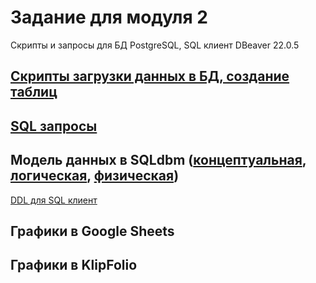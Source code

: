 # Задание для модуля 2

Скрипты и запросы для БД PostgreSQL, SQL клиент DBeaver 22.0.5

## [Скрипты загрузки данных в БД, создание таблиц](https://github.com/KristinaLyu/DE_project/tree/main/DE-101/Module2/Downloading_tables)

## [SQL запросы](https://github.com/KristinaLyu/DE_project/blob/main/DE-101/Module2/query.sql)

## Модель данных в SQLdbm ([концептуальная](https://github.com/KristinaLyu/DE_project/blob/main/DE-101/Module2/%D0%BC%D0%BE%D0%B4%D0%B5%D0%BB%D1%8C%20%D0%B4%D0%B0%D0%BD%D0%BD%D1%8B%D1%850.png), [логическая](https://github.com/KristinaLyu/DE_project/blob/main/DE-101/Module2/%D0%BC%D0%BE%D0%B4%D0%B5%D0%BB%D1%8C%20%D0%B4%D0%B0%D0%BD%D0%BD%D1%8B%D1%851.png), [физическая](https://github.com/KristinaLyu/DE_project/blob/main/DE-101/Module2/%D0%BC%D0%BE%D0%B4%D0%B5%D0%BB%D1%8C%20%D0%B4%D0%B0%D0%BD%D0%BD%D1%8B%D1%85.png))

[DDL для SQL клиент](https://github.com/KristinaLyu/DE_project/blob/main/DE-101/Module2/DDL_Superstore.sql)

## Графики в Google Sheets

## Графики в KlipFolio
